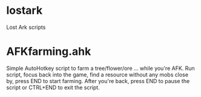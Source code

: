# lostark
Lost Ark scripts

# AFKfarming.ahk
Simple AutoHotkey script to farm a tree/flower/ore ... while you're AFK.
Run script, focus back into the game, find a resource without any mobs close by, press END to start farming. After you're back, press END to pause the script or CTRL+END to exit the script.
